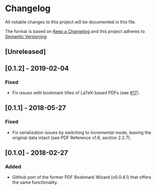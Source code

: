 # Changelog

All notable changes to this project will be documented in this file.

The format is based on [Keep a Changelog](https://keepachangelog.com/en/1.0.0/) and this project adheres to [Semantic Versioning](https://semver.org/spec/v2.0.0.html).

## [Unreleased]

## [0.1.2] - 2019-02-04

### Fixed

- Fix issues with bookmark titles of LaTeX-based PDFs (see [#17](https://github.com/beatngu13/pdf-zoom-wizard/issues/17)).

## [0.1.1] - 2018-05-27

### Fixed

- Fix serialization issues by switching to incremental mode, leaving the original data intact (see PDF Reference v1.6, section 2.2.7).

## [0.1.0] - 2018-02-27

### Added

- GitHub port of the former PDF Bookmark Wizard (v0.0.4.1) that offers the same functionality.
